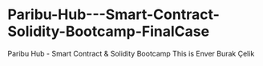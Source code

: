 # Paribu-Hub---Smart-Contract-Solidity-Bootcamp-FinalCase
Paribu Hub - Smart Contract &amp; Solidity Bootcamp 
This is Enver Burak Çelik
